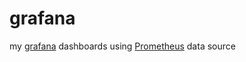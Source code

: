 # grafana
my [grafana](https://grafana.com/docs/grafana/latest/) dashboards using [Prometheus](https://prometheus.io/) data source
